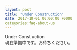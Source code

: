 ```yaml
---
layout: post
title: "Under Construction"
date: 2017-10-01 00:00:00 +0000
categories:faq-about-us
---
```

Under Construction<br>
現在準備中です。お待ちください。
